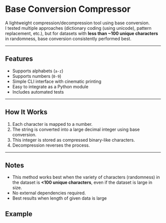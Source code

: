 # Base Conversion Compressor

A lightweight compression/decompression tool using base conversion.  
I tested multiple approaches (dictionary coding (using unicode), pattern replacement, etc.), but for datasets with **less than ~100 unique characters** in randomness, base conversion consistently performed best.

---

## Features
- Supports alphabets (`a-z`)
- Supports numbers (`0-9`)
- Simple CLI interface with cinematic printing
- Easy to integrate as a Python module
- Includes automated tests

---

## How It Works
1. Each character is mapped to a number.
2. The string is converted into a large decimal integer using base conversion.
3. This integer is stored as compressed binary-like characters.
4. Decompression reverses the process.


---

## Notes
- This method works best when the variety of characters (randomness) in the dataset is **<100 unique characters**, even if the dataset is large in size.
- No external dependencies required.
- Best results when length of given data is large


## Example

